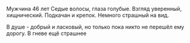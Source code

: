 Мужчина 46 лет
Седые волосы, глаза голубые. Взгляд уверенный, хищнический. Подкачан и крепок. 
Немного страшный на вид. 

В душе - добрый и ласковый, но только пока никто не перешёл ему дорогу.
В гневе ещё страшнее